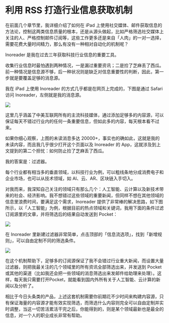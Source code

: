 # 利用 RSS 打造行业信息获取机制

在前面几个章节里，我详细介绍了如何在 iPad 上使用社交媒体、邮件获取信息的方法论，控制这两类信息质量的根本，还是从源头做起，比如严格筛选社交媒体上关注的人、严格控制邮件订阅等，这些工作更多还是来自「人肉」的一对一选择，需要花费大量时间精力，那么有没有一种相对自动化的机制呢？


Inoreader 是我在过去三年获取科技行业信息的重要工具。


收集行业信息时最怕遇到两种情况，一是漏过重要资讯；二是捡了芝麻丢了西瓜。前一种情况是信息源不够，后一种状况则是缺乏对信息重要性的判断，因此，第一步就是要覆盖足够的消息源。

我在 iPad 上使用 Inoreader 的方式几乎都是在网页上完成的，下图是通过 Safari 访问 Inoreader，左侧就是我的消息源。


![](https://ebookimage.dailyio.cn/2019/04/21/15554845111553.png)


这里几乎涵盖了中美互联网所有的主流科技媒体，通过添加足够多的内容源，可以保证每天不错过行业内的任何一条重要信息，但如此多的内容，每天根本看不过来。


如果你细心观察，上图的未读消息多达 20000+，事实也的确如此，这就是我的未读内容，而且我几乎很少打开这个页面以及 Inoreader 的 App，这就涉及到上文提到的第二个担忧：如何防止捡了芝麻丢了西瓜。

我的答案是：过滤器。


每个行业都有相当多的垂直领域，以科技行业为例，可以粗线条地分成消费电子和企业市场，也可以从技术领域，如 AI、云、AR、区块链入手切入。

对我而来，我深知自己关注的领域只有那么几个：人工智能、云计算以及新技术带来的社会、经济影响。我不想错过这些领域的重要新闻，但同样不想在其他领域的信息里浪费时间，要满足这个需求，Inoreader 提供了非常棒的解决思路，如下图所示，以「人工智能」为例，根据目前的热点领域和关键词，我用下面的条件过滤订阅源里的文章，并将筛选后的结果自动发送到 Pocket：


![](https://ebookimage.dailyio.cn/2019/04/21/15554845302431.png)


在 Inoreader 里新建过滤器非常简单，点击顶部的「信息流选项」，找到「新增规则」，可以自由定制不同的筛选条件。


![](https://ebookimage.dailyio.cn/2019/04/21/15554845404386.gif)


在这个机制帮助下，足够多的订阅源保证了我不会错过行业重大新闻，而设置大量过滤器，则把我最关注的几个领域里的所有资讯全部筛选出来，并发送到 Pocket 或其他的渠道（比如我还会把一些领域的消息筛选出来发邮件给助理来处理）。这样，每天我只需要打开Pocket，就能看到国内外所有关于人工智能、云计算的新闻以及分析了。


相比于今日头条类的产品，上述这套机制需要你前期花不少时间来构建内容源，只有保证海量的内容源才能有效实现筛选，而筛选什么内容则完全可以自由定制并实时调整，当这一切苦活累活干完之后，你能得到的，则是某个领域最新也是最全的信息，对一个人的职业成长非常有帮助。